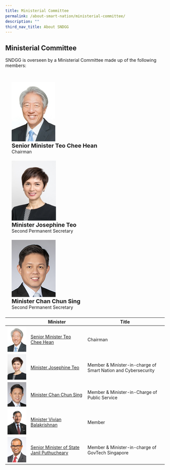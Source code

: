 ```yaml
---
title: Ministerial Committee
permalink: /about-smart-nation/ministerial-committee/
description: ""
third_nav_title: About SNDGG
---
```

## Ministerial Committee

SNDGG is overseen by a Ministerial Committee made up of the following members:
<br>


<div class="row" style="padding: 20px 0px 0px 0px;">

<div class="col" style="padding: 10px 20px 10px 20px;"><img src="/images/abt-smart-nation/Mr-TEO-Chee-Hean.jpg" alt="CityScape"><br>
	
<div style="font-size:18px"><b>Senior Minister Teo Chee Hean</b></div>Chairman<br></div>

<div class="col" style="padding: 10px 20px 10px 20px;"><img src="/images/abt-smart-nation/Mrs-Josephine-TEO.jpg" alt="CityScape"><br>
	
<div style="font-size:18px"><b>Minister Josephine Teo</b></div>Second Permanent Secretary<br></div>

<div class="col" style="padding: 10px 20px 10px 20px;"><img src="/images/abt-smart-nation/Mr-CHAN-Chun-Sing.jpg" alt="CityScape"><br>
	
<div style="font-size:18px"><b>Minister Chan Chun Sing</b></div>Second Permanent Secretary<br></div>
	
</div>


|  | **Minister** | **Title** |
| -------- | -------- | -------- |
| ![Alt text for image on Isomer site](/images/abt-smart-nation/Mr-TEO-Chee-Hean.jpg)     | [Senior Minister Teo Chee Hean](https://www.pmo.gov.sg/cabinet/mr-teo-chee-hean)     | Chairman     |
| ![Alt text for image on Isomer site](/images/abt-smart-nation/Mrs-Josephine-TEO.jpg)     | [Minister Josephine Teo](https://www.pmo.gov.sg/cabinet/mrs-josephine-teo)     | Member & Minister-in-charge of Smart Nation and Cybersecurity     |
| ![Alt text for image on Isomer site](/images/abt-smart-nation/Mr-CHAN-Chun-Sing.jpg)    | [Minister Chan Chun Sing](https://www.pmo.gov.sg/cabinet/mr-chan-chun-sing)     | Member & Minister-in-Charge of Public Service     |
| ![Alt text for image on Isomer site](/images/abt-smart-nation/Dr%20Vivian%20BALAKRISHNAN.png)     | [Minister Vivian Balakrishnan](https://www.pmo.gov.sg/cabinet/dr-vivian-balakrishnan)    | Member     |
| ![Alt text for image on Isomer site](/images/abt-smart-nation/Dr-Janil.jpg)     | [Senior Minister of State Janil Puthucheary](https://www.parliament.gov.sg/mps/list-of-current-mps/mp/details/janil-puthucheary)    | Member & Minister-in-charge of GovTech Singapore     |

<br>